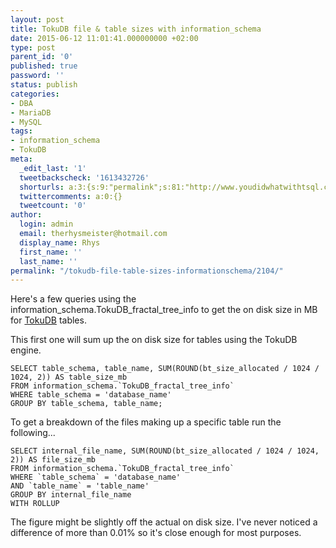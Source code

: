 ```yaml
---
layout: post
title: TokuDB file & table sizes with information_schema
date: 2015-06-12 11:01:41.000000000 +02:00
type: post
parent_id: '0'
published: true
password: ''
status: publish
categories:
- DBA
- MariaDB
- MySQL
tags:
- information_schema
- TokuDB
meta:
  _edit_last: '1'
  tweetbackscheck: '1613432726'
  shorturls: a:3:{s:9:"permalink";s:81:"http://www.youdidwhatwithtsql.com/tokudb-file-table-sizes-informationschema/2104/";s:7:"tinyurl";s:26:"http://tinyurl.com/obz4esr";s:4:"isgd";s:19:"http://is.gd/aYrIeh";}
  twittercomments: a:0:{}
  tweetcount: '0'
author:
  login: admin
  email: therhysmeister@hotmail.com
  display_name: Rhys
  first_name: ''
  last_name: ''
permalink: "/tokudb-file-table-sizes-informationschema/2104/"
---
```

Here's a few queries using the information\_schema.TokuDB\_fractal\_tree\_info to get the on disk size in MB for [TokuDB](http://www.tokutek.com/tokudb-for-mysql/) tables.

This first one will sum up the on disk size for tables using the TokuDB engine.

```
SELECT table_schema, table_name, SUM(ROUND(bt_size_allocated / 1024 / 1024, 2)) AS table_size_mb
FROM information_schema.`TokuDB_fractal_tree_info`
WHERE table_schema = 'database_name'
GROUP BY table_schema, table_name;
```

To get a breakdown of the files making up a&nbsp;specific table run the following...

```
SELECT internal_file_name, SUM(ROUND(bt_size_allocated / 1024 / 1024, 2)) AS file_size_mb
FROM information_schema.`TokuDB_fractal_tree_info`
WHERE `table_schema` = 'database_name'
AND `table_name` = 'table_name'
GROUP BY internal_file_name
WITH ROLLUP
```

The figure might be slightly off the actual on disk size. I've never noticed a difference of more than 0.01% so it's close enough for most purposes.

